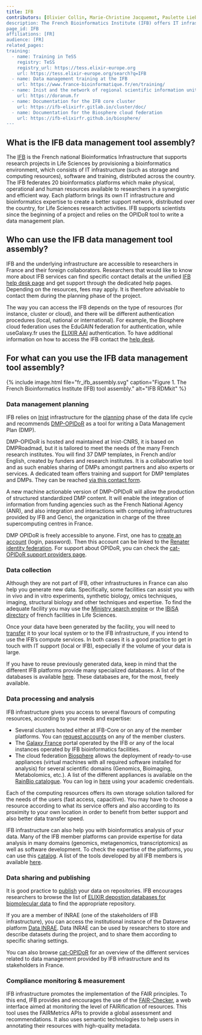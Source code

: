 ```yaml
---
title: IFB
contributors: [Olivier Collin, Marie-Christine Jacquemot, Paulette Lieby, Flora D'Anna]
description: The French Bioinformatics Institute (IFB) offers IT infrastructure and bioinformatics expertise to support researchers in Life Sciences.
page_id: IFB
affiliations: [FR]
audience: [FR]
related_pages: 
training:
  - name: Training in TeSS
    registry: TeSS
    registry_url: https://tess.elixir-europe.org
    url: https://tess.elixir-europe.org/search?q=IFB
  - name: Data management training at the IFB
    url: https://www.france-bioinformatique.fr/en/training/
  - name: Inist and the network of regional scientific information units (Urfist)
    url: https://doranum.fr
  - name: Documentation for the IFB core cluster
    url: https://ifb-elixirfr.gitlab.io/cluster/doc/
  - name: Documentation for the Biosphere cloud federation
    url: https://ifb-elixirfr.github.io/biosphere/
---
```


## What is the IFB data management tool assembly?

The [IFB](https://www.france-bioinformatique.fr) is the French national Bioinformatics Infrastructure that supports research projects in Life Sciences by provisioning a bioinformatics environment, which consists of IT infrastructure (such as storage and computing resources), software and training, distributed across the country. 
The IFB federates 20 bioinformatics platforms which make physical, operational and human resources available to researchers in a synergistic and efficient way. Each platform brings its own IT infrastructure and bioinformatics expertise to create a better support network, distributed over the country, for Life Sciences research activities. IFB supports scientists since the beginning of a project and relies on the OPIDoR tool to write a data management plan. 


## Who can use the IFB data management tool assembly?

IFB and the underlying infrastructure are accessible to researchers in France and their foreign collaborators. Researchers that would like to know more about IFB services can find specific contact details at the unified [IFB help desk page](https://www.france-bioinformatique.fr/en/help-desk/) and get support through the dedicated help pages. Depending on the resources, fees may apply. It is therefore advisable to contact them during the planning phase of the project.

The way you can access the IFB depends on the type of resources (for instance, cluster or cloud), and there will be different authentication procedures (local, national or international). For example, the Biosphere cloud federation uses the EduGAIN federation for authentication, while useGalaxy.fr uses the [ELIXIR AAI](https://elixir-europe.org/services/compute/aai) authentication. To have additional information on how to access the IFB contact the [help desk](https://www.france-bioinformatique.fr/en/help-desk/). 


## For what can you use the IFB data management tool assembly?

{% include image.html file="fr_ifb_assembly.svg" caption="Figure 1. The French Bioinformatics Institute (IFB) tool assembly." alt="IFB RDMkit" %}

### Data management planning

IFB relies on [Inist](https://www.inist.fr) infrastructure for the [planning](planning) phase of the data life cycle and recommends [DMP-OPIDoR](https://dmp.opidor.fr) as a tool for writing a Data Management Plan (DMP).

DMP-OPIDoR is hosted and maintained at Inist-CNRS, it is based on DMPRoadmad, but it is tailored to meet the needs of the many French research institutes. You will find 37 DMP templates, in French and/or English, created by funders and research institutes. It is a collaborative tool and as such enables sharing of DMPs amongst partners and also experts or services. A dedicated team offers training and support for DMP templates and DMPs. They can be reached [via this contact form](https://dmp.opidor.fr/contact-us).

A new machine actionable version of DMP-OPIDoR will allow the production of structured standardized DMP content. It will enable the integration of information from funding agencies such as the French National Agency (ANR), and also integration and interactions with computing infrastructures provided by IFB and Genci, the organization in charge of the three supercomputing centres in France. 

DMP OPIDoR is freely accessible to anyone. First, one has to [create an account](https://dmp.opidor.fr/#create-account-form) (login, password). Then this account can be linked to the [Renater identity federation](https://www.renater.fr).
For support about OPIDoR, you can check the [cat-OPIDoR support providers page](https://cat.opidor.fr/index.php/Accompagnement).


### Data collection

Although they are not part of IFB, other infrastructures in France can also help you generate new data. Specifically, some facilities can assist you with in vivo and in vitro experiments, synthetic biology, omics techniques, imaging, structural biology and other techniques and expertise. To find the adequate facility you may use the [Ministry search engine](https://data.enseignementsup-recherche.gouv.fr/pages/feuille_de_route_2018/?sort=acronyme) or the [IBiSA directory](https://www.ibisa.net/trouver-plateforme/) of french facilities in Life Sciences. 

Once your data have been generated by the facility, you will need to [transfer](data_transfer) it to your local system or to the IFB infrastructure, if you intend to use the IFB’s compute services. In both cases it is a good practice to get in touch with IT support (local or IFB), especially if the volume of your data is large. 

If you have to reuse previously generated data, keep in mind that the different IFB platforms provide many specialized databases. A list of the databases is available [here](https://ressources.france-bioinformatique.fr/en/services/data). These databases are, for the most, freely available. 



### Data processing and analysis 

IFB infrastructure gives you access to several flavours of computing resources, according to your needs and expertise:

* Several clusters hosted either at IFB-Core or on any of the member platforms. You can [request accounts](https://www.france-bioinformatique.fr/en/ifb-clusters/) on any of the member clusters. 
* The [Galaxy France](https://usegalaxy.fr) portal operated by the IFB or any of the local instances operated by IFB bioinformatics facilities. 
* The cloud federation [Biosphere](https://biosphere.france-bioinformatique.fr) allows the deployment of ready-to-use appliances (virtual machines with all required software installed for analysis) for several scientific domains (Genomics, Bioimaging, Metabolomics, etc.). A list of the different appliances is available on the [RainBio catalogue](https://biosphere.france-bioinformatique.fr/catalogue/). You can log in [here](https://biosphere.france-bioinformatique.fr/cloudweb/login/?next=/) using your academic credentials. 

Each of the computing resources offers its own storage solution tailored for the needs of the users (fast access, capacitive). You may have to choose a resource according to what its service offers and also according to its proximity to your own location in order to benefit from better support and also better data transfer speed.

IFB infrastructure can also help you with bioinformatics analysis of your data. Many of the IFB member platforms can provide expertise for data analysis in many domains (genomics, metagenomics, transcriptomics) as well as software development. To check the expertise of the platforms, you can use this [catalog](https://ressources.france-bioinformatique.fr/en/expertise). A list of the tools developed by all IFB members is available [here](https://ressources.france-bioinformatique.fr/en/services/tools). 

### Data sharing and publishing

It is good practice to [publish](data_publication) your data on repositories. IFB encourages researchers to browse the list of [ELIXIR depostion databases for biomolecular data](https://elixir-europe.org/platforms/data/elixir-deposition-databases) to find the appropriate repository. 

If you are a member of INRAE (one of the stakeholders of IFB infrastructure), you can access the institutional instance of the Dataverse platform [Data INRAE](https://data.inrae.fr). Data INRAE can be used by researchers to store and describe datasets during the project, and to share them according to specific sharing settings. 

You can also browse [cat-OPIDoR](https://cat.opidor.fr/index.php/Cat_OPIDoR,_wiki_des_services_dédiés_aux_données_de_la_recherche) for an overview of the different services related to data management provided by IFB infrastructure and its stakeholders in France.

### Compliance monitoring & measurement

IFB infrastructure promotes the implementation of the FAIR principles. To this end, IFB provides and encourages the use of the [FAIR-Checker](https://github.com/IFB-ElixirFr/fair-checker), a web interface aimed at monitoring the level of FAIRification of resources. This tool uses the FAIRMetrics APIs to provide a global assessment and recommendations. It also uses semantic technologies to help users in annotating their resources with high-quality metadata.

